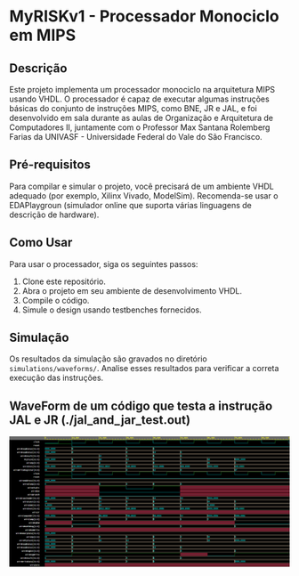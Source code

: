 # MyRISKv1 - Processador Monociclo em MIPS

## Descrição

Este projeto implementa um processador monociclo na arquitetura MIPS usando VHDL. O processador é capaz de executar algumas instruções básicas do conjunto de instruções MIPS, como BNE, JR e JAL, e foi desenvolvido em sala durante as aulas de Organização e Arquitetura de Computadores II, juntamente com o Professor Max Santana Rolemberg Farias da UNIVASF - Universidade Federal do Vale do São Francisco.

## Pré-requisitos

Para compilar e simular o projeto, você precisará de um ambiente VHDL adequado (por exemplo, Xilinx Vivado, ModelSim). Recomenda-se usar o EDAPlaygroun (simulador online que suporta várias linguagens de descrição de hardware).

## Como Usar

Para usar o processador, siga os seguintes passos:
1. Clone este repositório.
2. Abra o projeto em seu ambiente de desenvolvimento VHDL.
3. Compile o código.
4. Simule o design usando testbenches fornecidos.

## Simulação

Os resultados da simulação são gravados no diretório `simulations/waveforms/`. Analise esses resultados para verificar a correta execução das instruções.

## WaveForm de um código que testa a instrução JAL e JR (./jal_and_jar_test.out)
![WaveForm de um código que testa a instrução JAL e JR (./jal_and_jar_test.out)](./teste_code.png)
